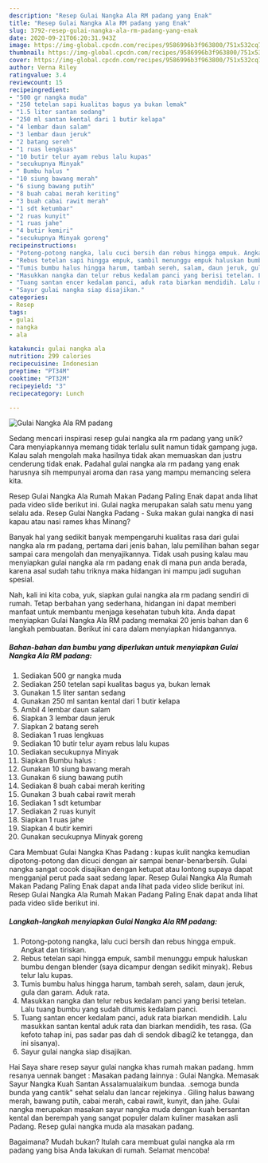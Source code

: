 ```yaml
---
description: "Resep Gulai Nangka Ala RM padang yang Enak"
title: "Resep Gulai Nangka Ala RM padang yang Enak"
slug: 3792-resep-gulai-nangka-ala-rm-padang-yang-enak
date: 2020-09-21T06:20:31.943Z
image: https://img-global.cpcdn.com/recipes/9586996b3f963800/751x532cq70/gulai-nangka-ala-rm-padang-foto-resep-utama.jpg
thumbnail: https://img-global.cpcdn.com/recipes/9586996b3f963800/751x532cq70/gulai-nangka-ala-rm-padang-foto-resep-utama.jpg
cover: https://img-global.cpcdn.com/recipes/9586996b3f963800/751x532cq70/gulai-nangka-ala-rm-padang-foto-resep-utama.jpg
author: Verna Riley
ratingvalue: 3.4
reviewcount: 15
recipeingredient:
- "500 gr nangka muda"
- "250 tetelan sapi kualitas bagus ya bukan lemak"
- "1.5 liter santan sedang"
- "250 ml santan kental dari 1 butir kelapa"
- "4 lembar daun salam"
- "3 lembar daun jeruk"
- "2 batang sereh"
- "1 ruas lengkuas"
- "10 butir telur ayam rebus lalu kupas"
- "secukupnya Minyak"
- " Bumbu halus "
- "10 siung bawang merah"
- "6 siung bawang putih"
- "8 buah cabai merah keriting"
- "3 buah cabai rawit merah"
- "1 sdt ketumbar"
- "2 ruas kunyit"
- "1 ruas jahe"
- "4 butir kemiri"
- "secukupnya Minyak goreng"
recipeinstructions:
- "Potong-potong nangka, lalu cuci bersih dan rebus hingga empuk. Angkat dan tiriskan."
- "Rebus tetelan sapi hingga empuk, sambil menunggu empuk haluskan bumbu dengan blender (saya dicampur dengan sedikit minyak). Rebus telur lalu kupas."
- "Tumis bumbu halus hingga harum, tambah sereh, salam, daun jeruk, gula dan garam. Aduk rata."
- "Masukkan nangka dan telur rebus kedalam panci yang berisi tetelan. Lalu tuang bumbu yang sudah ditumis kedalam panci."
- "Tuang santan encer kedalam panci, aduk rata biarkan mendidih. Lalu masukkan santan kental aduk rata dan biarkan mendidih, tes rasa. (Ga kefoto tahap ini, pas sadar pas dah di sendok dibagi2 ke tetangga, dan ini sisanya)."
- "Sayur gulai nangka siap disajikan."
categories:
- Resep
tags:
- gulai
- nangka
- ala

katakunci: gulai nangka ala 
nutrition: 299 calories
recipecuisine: Indonesian
preptime: "PT34M"
cooktime: "PT32M"
recipeyield: "3"
recipecategory: Lunch

---
```



![Gulai Nangka Ala RM padang](https://img-global.cpcdn.com/recipes/9586996b3f963800/751x532cq70/gulai-nangka-ala-rm-padang-foto-resep-utama.jpg)

Sedang mencari inspirasi resep gulai nangka ala rm padang yang unik? Cara menyiapkannya memang tidak terlalu sulit namun tidak gampang juga. Kalau salah mengolah maka hasilnya tidak akan memuaskan dan justru cenderung tidak enak. Padahal gulai nangka ala rm padang yang enak harusnya sih mempunyai aroma dan rasa yang mampu memancing selera kita.

Resep Gulai Nangka Ala Rumah Makan Padang Paling Enak dapat anda lihat pada video slide berikut ini. Gulai nagka merupakan salah satu menu yang selalu ada. Resep Gulai Nangka Padang - Suka makan gulai nangka di nasi kapau atau nasi rames khas Minang?

Banyak hal yang sedikit banyak mempengaruhi kualitas rasa dari gulai nangka ala rm padang, pertama dari jenis bahan, lalu pemilihan bahan segar sampai cara mengolah dan menyajikannya. Tidak usah pusing kalau mau menyiapkan gulai nangka ala rm padang enak di mana pun anda berada, karena asal sudah tahu triknya maka hidangan ini mampu jadi suguhan spesial.


Nah, kali ini kita coba, yuk, siapkan gulai nangka ala rm padang sendiri di rumah. Tetap berbahan yang sederhana, hidangan ini dapat memberi manfaat untuk membantu menjaga kesehatan tubuh kita. Anda dapat menyiapkan Gulai Nangka Ala RM padang memakai 20 jenis bahan dan 6 langkah pembuatan. Berikut ini cara dalam menyiapkan hidangannya.

<!--inarticleads1-->

##### Bahan-bahan dan bumbu yang diperlukan untuk menyiapkan Gulai Nangka Ala RM padang:

1. Sediakan 500 gr nangka muda
1. Sediakan 250 tetelan sapi kualitas bagus ya, bukan lemak
1. Gunakan 1.5 liter santan sedang
1. Gunakan 250 ml santan kental dari 1 butir kelapa
1. Ambil 4 lembar daun salam
1. Siapkan 3 lembar daun jeruk
1. Siapkan 2 batang sereh
1. Sediakan 1 ruas lengkuas
1. Sediakan 10 butir telur ayam rebus lalu kupas
1. Sediakan secukupnya Minyak
1. Siapkan  Bumbu halus :
1. Gunakan 10 siung bawang merah
1. Gunakan 6 siung bawang putih
1. Sediakan 8 buah cabai merah keriting
1. Gunakan 3 buah cabai rawit merah
1. Sediakan 1 sdt ketumbar
1. Sediakan 2 ruas kunyit
1. Siapkan 1 ruas jahe
1. Siapkan 4 butir kemiri
1. Gunakan secukupnya Minyak goreng


Cara Membuat Gulai Nangka Khas Padang : kupas kulit nangka kemudian dipotong-potong dan dicuci dengan air sampai benar-benarbersih. Gulai nangka sangat cocok disajikan dengan ketupat atau lontong supaya dapat mengganjal perut pada saat sedang lapar. Resep Gulai Nangka Ala Rumah Makan Padang Paling Enak dapat anda lihat pada video slide berikut ini. Resep Gulai Nangka Ala Rumah Makan Padang Paling Enak dapat anda lihat pada video slide berikut ini. 

<!--inarticleads2-->

##### Langkah-langkah menyiapkan Gulai Nangka Ala RM padang:

1. Potong-potong nangka, lalu cuci bersih dan rebus hingga empuk. Angkat dan tiriskan.
1. Rebus tetelan sapi hingga empuk, sambil menunggu empuk haluskan bumbu dengan blender (saya dicampur dengan sedikit minyak). Rebus telur lalu kupas.
1. Tumis bumbu halus hingga harum, tambah sereh, salam, daun jeruk, gula dan garam. Aduk rata.
1. Masukkan nangka dan telur rebus kedalam panci yang berisi tetelan. Lalu tuang bumbu yang sudah ditumis kedalam panci.
1. Tuang santan encer kedalam panci, aduk rata biarkan mendidih. Lalu masukkan santan kental aduk rata dan biarkan mendidih, tes rasa. (Ga kefoto tahap ini, pas sadar pas dah di sendok dibagi2 ke tetangga, dan ini sisanya).
1. Sayur gulai nangka siap disajikan.


Hai Saya share resep sayur gulai nangka khas rumah makan padang. hmm resanya uennak banget : Masakan padang lainnya : Gulai Nangka. Memasak Sayur Nangka Kuah Santan Assalamualaikum bundaa. .semoga bunda bunda yang cantik&#34; sehat selalu dan lancar rejekinya . Giling halus bawang merah, bawang putih, cabai merah, cabai rawit, kunyit, dan jahe. Gulai nangka merupakan masakan sayur nangka muda dengan kuah bersantan kental dan berempah yang sangat populer dalam kuliner masakan asli Padang. Resep gulai nangka muda ala masakan padang. 

Bagaimana? Mudah bukan? Itulah cara membuat gulai nangka ala rm padang yang bisa Anda lakukan di rumah. Selamat mencoba!

